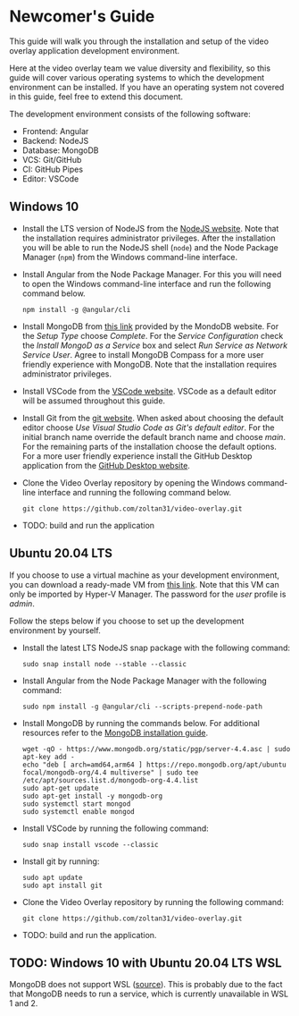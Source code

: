 # Newcomer's Guide

This guide will walk you through the installation and setup of the video overlay application development environment.

Here at the video overlay team we value diversity and flexibility, so this guide will cover various operating systems to which the development environment can be installed. If you have an operating system not covered in this guide, feel free to extend this document.

The development environment consists of the following software:

* Frontend: Angular
* Backend: NodeJS
* Database: MongoDB
* VCS: Git/GitHub
* CI: GitHub Pipes
* Editor: VSCode

## Windows 10

* Install the LTS version of NodeJS from the [NodeJS website](https://nodejs.org/en/). Note that the installation requires administrator privileges. After the installation you will be able to run the NodeJS shell (`node`) and the Node Package Manager (`npm`) from the Windows command-line interface.

* Install Angular from the Node Package Manager. For this you will need to open the Windows command-line interface and run the following command below.

    `npm install -g @angular/cli`

* Install MongoDB from [this link](https://fastdl.mongodb.org/windows/mongodb-windows-x86_64-4.4.4-signed.msi) provided by the MondoDB website. For the _Setup Type_ choose _Complete_. For the _Service Configuration_ check the _Install MongoD as a Service_ box and select _Run Service as Network Service User_. Agree to install MongoDB Compass for a more user friendly experience with MongoDB. Note that the installation requires administrator privileges.

* Install VSCode from the [VSCode website](https://code.visualstudio.com/). VSCode as a default editor will be assumed throughout this guide.

* Install Git from the [git website](https://git-scm.com/). When asked about choosing the default editor choose _Use Visual Studio Code as Git's default editor_. For the initial branch name override the default branch name and choose _main_. For the remaining parts of the installation choose the default options. For a more user friendly experience install the GitHub Desktop application from the [GitHub Desktop website](https://desktop.github.com/).

* Clone the Video Overlay repository by opening the Windows command-line interface and running the following command below.

    `git clone https://github.com/zoltan31/video-overlay.git`

* TODO: build and run the application

## Ubuntu 20.04 LTS

If you choose to use a virtual machine as your development environment, you can download a ready-made VM from [this link](https://bmeedu-my.sharepoint.com/:f:/g/personal/remenyig_edu_bme_hu/EqM2hmeNDgNNnlxb6IMMf7kBadY-U7l-IO-ln2SqY4TP1w?e=bajS3I). Note that this VM can only be imported by Hyper-V Manager. The password for the _user_ profile is _admin_.

Follow the steps below if you choose to set up the development environment by yourself.

* Install the latest LTS NodeJS snap package with the following command:

  `sudo snap install node --stable --classic`

* Install Angular from the Node Package Manager with the following command:

  `sudo npm install -g @angular/cli --scripts-prepend-node-path`

* Install MongoDB by running the commands below. For additional resources refer to the [MongoDB installation guide](https://docs.mongodb.com/manual/tutorial/install-mongodb-on-ubuntu/).

  ```
  wget -qO - https://www.mongodb.org/static/pgp/server-4.4.asc | sudo apt-key add -
  echo "deb [ arch=amd64,arm64 ] https://repo.mongodb.org/apt/ubuntu focal/mongodb-org/4.4 multiverse" | sudo tee /etc/apt/sources.list.d/mongodb-org-4.4.list
  sudo apt-get update
  sudo apt-get install -y mongodb-org
  sudo systemctl start mongod
  sudo systemctl enable mongod
  ```

* Install VSCode by running the following command:

  `sudo snap install vscode --classic`

* Install git by running:

  ```
  sudo apt update
  sudo apt install git
  ```

* Clone the Video Overlay repository by running the following command:

    `git clone https://github.com/zoltan31/video-overlay.git`

* TODO: build and run the application.

## TODO: Windows 10 with Ubuntu 20.04 LTS WSL

MongoDB does not support WSL ([source](https://docs.mongodb.com/manual/tutorial/install-mongodb-on-ubuntu/)). This is probably due to the fact that MongoDB needs to run a service, which is currently unavailable in WSL 1 and 2.
